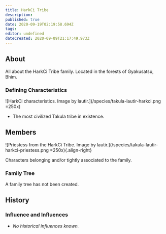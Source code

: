 ```yaml
---
title: HarkCi Tribe
description: 
published: true
date: 2020-09-19T02:19:58.694Z
tags: 
editor: undefined
dateCreated: 2020-09-09T21:17:49.973Z
---
```


## About

All about the HarkCi Tribe family. Located in the forests of Gyakusatsu, Bhim.

### Defining Characteristics

![HarkCi characteristics. Image by lautir.](/species/takula-lautir-harkci.png =250x)

- The most civilized Takula tribe in existence.

## Members

![Priestess from the HarkCi Tribe. Image by lautir.](/species/takula-lautir-harkci-priestess.png =250x){.align-right}

Characters belonging and/or tightly associated to the family.

### Family Tree

A family tree has not been created.

## History

### Influence and Influences

- *No historical influences known.*